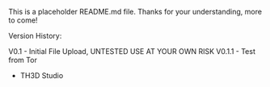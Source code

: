 This is a placeholder README.md file. Thanks for your understanding, more to come!

Version History:

V0.1 - Initial File Upload, UNTESTED USE AT YOUR OWN RISK
V0.1.1 - Test from Tor
- TH3D Studio